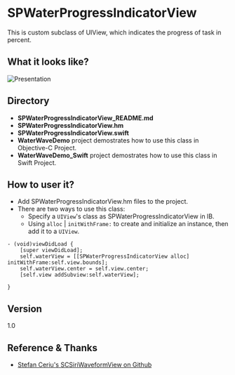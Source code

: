 # SPWaterProgressIndicatorView
This is custom subclass of UIView, which indicates the progress of task in percent.

## What it looks like?
![Presentation](https://raw.githubusercontent.com/antonio081014/SPWaterWaveProgressIndicatorView/master/3.gif)
## Directory
- **SPWaterProgressIndicatorView_README.md**
- **SPWaterProgressIndicatorView.hm**
- **SPWaterProgressIndicatorView.swift**
- **WaterWaveDemo** project demostrates how to use this class in Objective-C Project.
- **WaterWaveDemo_Swift** project demostrates how to use this class in Swift Project.

## How to user it?
- Add SPWaterProgressIndicatorView.hm files to the project.
- There are two ways to use this class:
  - Specify a `UIView`'s class as SPWaterProgressIndicatorView in IB.
  - Using `alloc` | `initWithFrame:` to create and initialize an instance, then add it to a `UIView`.

```
- (void)viewDidLoad {
    [super viewDidLoad];
    self.waterView = [[SPWaterProgressIndicatorView alloc] initWithFrame:self.view.bounds];
    self.waterView.center = self.view.center;
    [self.view addSubview:self.waterView];
    
}
```

## Version
1.0

## Reference & Thanks
- [Stefan Ceriu's SCSiriWaveformView on Github](https://github.com/stefanceriu/SCSiriWaveformView)
